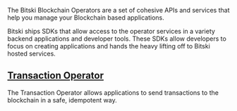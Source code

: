 The Bitski Blockchain Operators are a set of cohesive APIs and services that help you manage your Blockchain based applications.

Bitski ships SDKs that allow access to the operator services in a variety backend applications and developer tools. These SDKs allow developers to focus on creating applications and hands the heavy lifting off to Bitski hosted services.

## [Transaction Operator](transaction-operator.md)

The Transaction Operator allows applications to send transactions to the blockchain in a safe, idempotent way.
